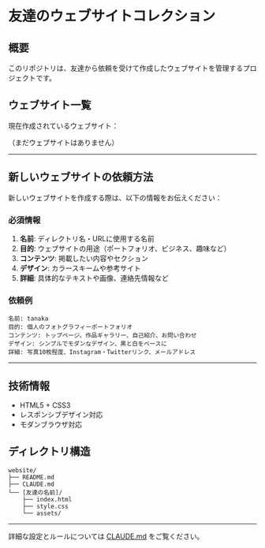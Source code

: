 # 友達のウェブサイトコレクション

## 概要
このリポジトリは、友達から依頼を受けて作成したウェブサイトを管理するプロジェクトです。

## ウェブサイト一覧
現在作成されているウェブサイト：

（まだウェブサイトはありません）

---

## 新しいウェブサイトの依頼方法

新しいウェブサイトを作成する際は、以下の情報をお伝えください：

### 必須情報
1. **名前**: ディレクトリ名・URLに使用する名前
2. **目的**: ウェブサイトの用途（ポートフォリオ、ビジネス、趣味など）
3. **コンテンツ**: 掲載したい内容やセクション
4. **デザイン**: カラースキームや参考サイト
5. **詳細**: 具体的なテキストや画像、連絡先情報など

### 依頼例
```
名前: tanaka
目的: 個人のフォトグラフィーポートフォリオ
コンテンツ: トップページ、作品ギャラリー、自己紹介、お問い合わせ
デザイン: シンプルでモダンなデザイン、黒と白をベースに
詳細: 写真10枚程度、Instagram・Twitterリンク、メールアドレス
```

---

## 技術情報
- HTML5 + CSS3
- レスポンシブデザイン対応
- モダンブラウザ対応

## ディレクトリ構造
```
website/
├── README.md
├── CLAUDE.md
└── [友達の名前]/
    ├── index.html
    ├── style.css
    └── assets/
```

---

詳細な設定とルールについては [CLAUDE.md](./CLAUDE.md) をご覧ください。
